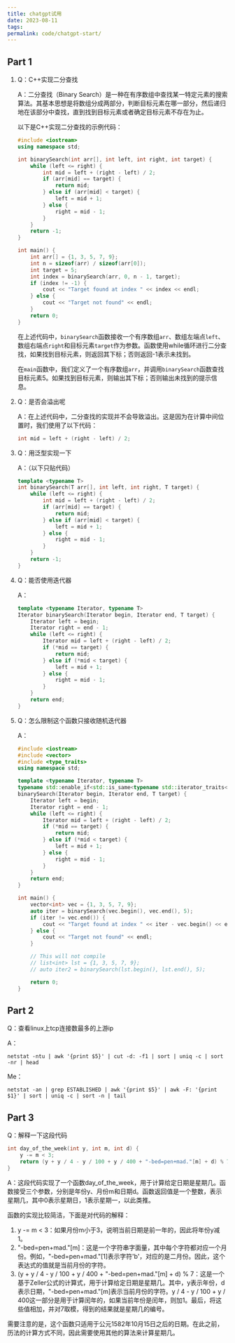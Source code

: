 ```yaml
---
title: chatgpt试用
date: 2023-08-11
tags:
permalink: code/chatgpt-start/
---
```


## Part 1

1. Q：C++实现二分查找

   A：二分查找（Binary Search）是一种在有序数组中查找某一特定元素的搜索算法。其基本思想是将数组分成两部分，判断目标元素在哪一部分，然后递归地在该部分中查找，直到找到目标元素或者确定目标元素不存在为止。

   以下是C++实现二分查找的示例代码：

   ```cpp
   #include <iostream>
   using namespace std;
   
   int binarySearch(int arr[], int left, int right, int target) {
       while (left <= right) {
           int mid = left + (right - left) / 2;
           if (arr[mid] == target) {
               return mid;
           } else if (arr[mid] < target) {
               left = mid + 1;
           } else {
               right = mid - 1;
           }
       }
       return -1;
   }
   
   int main() {
       int arr[] = {1, 3, 5, 7, 9};
       int n = sizeof(arr) / sizeof(arr[0]);
       int target = 5;
       int index = binarySearch(arr, 0, n - 1, target);
       if (index != -1) {
           cout << "Target found at index " << index << endl;
       } else {
           cout << "Target not found" << endl;
       }
       return 0;
   }
   ```

   在上述代码中，`binarySearch`函数接收一个有序数组`arr`、数组左端点`left`、数组右端点`right`和目标元素`target`作为参数。函数使用while循环进行二分查找，如果找到目标元素，则返回其下标；否则返回-1表示未找到。

   在`main`函数中，我们定义了一个有序数组`arr`，并调用`binarySearch`函数查找目标元素5。如果找到目标元素，则输出其下标；否则输出未找到的提示信息。

2. Q：是否会溢出呢

   A：在上述代码中，二分查找的实现并不会导致溢出。这是因为在计算中间位置时，我们使用了以下代码：

   ```cpp
   int mid = left + (right - left) / 2;
   ```

3. Q：用泛型实现一下

   A：（以下只贴代码）

   ```cpp
   template <typename T>
   int binarySearch(T arr[], int left, int right, T target) {
       while (left <= right) {
           int mid = left + (right - left) / 2;
           if (arr[mid] == target) {
               return mid;
           } else if (arr[mid] < target) {
               left = mid + 1;
           } else {
               right = mid - 1;
           }
       }
       return -1;
   }
   ```

4. Q：能否使用迭代器

   A：

   ```cpp
   template <typename Iterator, typename T>
   Iterator binarySearch(Iterator begin, Iterator end, T target) {
       Iterator left = begin;
       Iterator right = end - 1;
       while (left <= right) {
           Iterator mid = left + (right - left) / 2;
           if (*mid == target) {
               return mid;
           } else if (*mid < target) {
               left = mid + 1;
           } else {
               right = mid - 1;
           }
       }
       return end;
   }
   ```

5. Q：怎么限制这个函数只接收随机迭代器

   A：

   ```cpp
   #include <iostream>
   #include <vector>
   #include <type_traits>
   using namespace std;
   
   template <typename Iterator, typename T>
   typename std::enable_if<std::is_same<typename std::iterator_traits<Iterator>::iterator_category, std::random_access_iterator_tag>::value, Iterator>::type
   binarySearch(Iterator begin, Iterator end, T target) {
       Iterator left = begin;
       Iterator right = end - 1;
       while (left <= right) {
           Iterator mid = left + (right - left) / 2;
           if (*mid == target) {
               return mid;
           } else if (*mid < target) {
               left = mid + 1;
           } else {
               right = mid - 1;
           }
       }
       return end;
   }
   
   int main() {
       vector<int> vec = {1, 3, 5, 7, 9};
       auto iter = binarySearch(vec.begin(), vec.end(), 5);
       if (iter != vec.end()) {
           cout << "Target found at index " << iter - vec.begin() << endl;
       } else {
           cout << "Target not found" << endl;
       }
   
       // This will not compile
       // list<int> lst = {1, 3, 5, 7, 9};
       // auto iter2 = binarySearch(lst.begin(), lst.end(), 5);
   
       return 0;
   }
   ```

## Part 2

Q：查看linux上tcp连接数最多的上游ip

A：

```shell
netstat -ntu | awk '{print $5}' | cut -d: -f1 | sort | uniq -c | sort -nr | head
```

Me：

```shell
netstat -an | grep ESTABLISHED | awk '{print $5}' | awk -F: '{print $1}' | sort | uniq -c | sort -n | tail
```

## Part 3

Q：解释一下这段代码

```cpp
int day_of_the_week(int y, int m, int d) {
    y -= m < 3;
    return (y + y / 4 - y / 100 + y / 400 + "-bed=pen+mad."[m] + d) % 7;
}
```

A：这段代码实现了一个函数day_of_the_week，用于计算给定日期是星期几。函数接受三个参数，分别是年份y、月份m和日期d。函数返回值是一个整数，表示星期几，其中0表示星期日，1表示星期一，以此类推。

函数的实现比较简洁，下面是对代码的解释：

1. y -= m < 3：如果月份m小于3，说明当前日期是前一年的，因此将年份y减1。
2. "-bed=pen+mad."[m]：这是一个字符串字面量，其中每个字符都对应一个月份。例如，"-bed=pen+mad."[1]表示字符'b'，对应的是二月份。因此，这个表达式的值就是当前月份的字符。
3. (y + y / 4 - y / 100 + y / 400 + "-bed=pen+mad."[m] + d) % 7：这是一个基于Zeller公式的计算式，用于计算给定日期是星期几。其中，y表示年份，d表示日期，"-bed=pen+mad."[m]表示当前月份的字符。y / 4 - y / 100 + y / 400这一部分是用于计算闰年的，如果当前年份是闰年，则加1。最后，将这些值相加，并对7取模，得到的结果就是星期几的编号。

需要注意的是，这个函数只适用于公元1582年10月15日之后的日期。在此之前，历法的计算方式不同，因此需要使用其他的算法来计算星期几。
